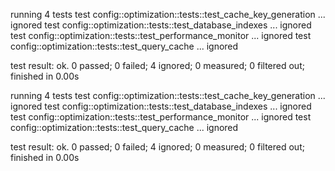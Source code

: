 
running 4 tests
test config::optimization::tests::test_cache_key_generation ... ignored
test config::optimization::tests::test_database_indexes ... ignored
test config::optimization::tests::test_performance_monitor ... ignored
test config::optimization::tests::test_query_cache ... ignored

test result: ok. 0 passed; 0 failed; 4 ignored; 0 measured; 0 filtered out; finished in 0.00s


running 4 tests
test config::optimization::tests::test_cache_key_generation ... ignored
test config::optimization::tests::test_database_indexes ... ignored
test config::optimization::tests::test_performance_monitor ... ignored
test config::optimization::tests::test_query_cache ... ignored

test result: ok. 0 passed; 0 failed; 4 ignored; 0 measured; 0 filtered out; finished in 0.00s

